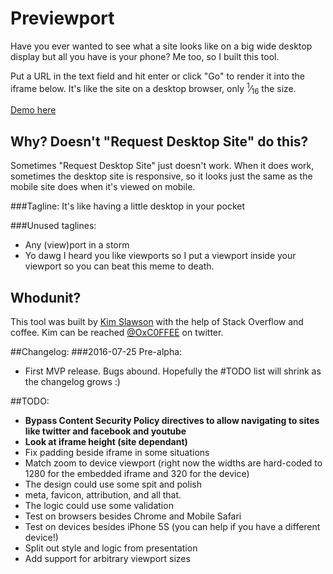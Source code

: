 # Previewport
Have you ever wanted to see what a site looks like on a big wide desktop display but all you have is your phone? Me too, so I built this tool.

Put a URL in the text field and hit enter or click "Go" to render it into the iframe below. It's like the site on a desktop browser, only <sup>1</sup>&frasl;<sub>16</sub> the size.

[Demo here](http://rawgit.com/kimslawson/previewport/master/index.html)

## Why? Doesn't "Request Desktop Site" do this?
Sometimes "Request Desktop Site" just doesn't work. When it does work, sometimes the desktop site is responsive, so it looks just the same as the mobile site does when it's viewed on mobile.

###Tagline:
It's like having a little desktop in your pocket

###Unused taglines:
 * Any (view)port in a storm
 * Yo dawg I heard you like viewports so I put a viewport inside your viewport so you can beat this meme to death.

## Whodunit?
This tool was built by [Kim Slawson](http://slawson.org/) with the help of Stack Overflow and coffee. Kim can be reached [@OxC0FFEE](http://twitter.com/OxC0FFEE) on twitter.


##Changelog:
###2016-07-25 Pre-alpha:
 * First MVP release. Bugs abound. Hopefully the #TODO list will shrink as the changelog grows :)
 
##TODO:
 * **Bypass Content Security Policy directives to allow navigating to sites like twitter and facebook and youtube**
 * **Look at iframe height (site dependant)**
 * Fix padding beside iframe in some situations
 * Match zoom to device viewport (right now the widths are hard-coded to 1280 for the embedded iframe and 320 for the device)
 * The design could use some spit and polish
 * meta, favicon, attribution, and all that.
 * The logic could use some validation
 * Test on browsers besides Chrome and Mobile Safari
 * Test on devices besides iPhone 5S (you can help if you have a different device!)
 * Split out style and logic from presentation
 * Add support for arbitrary viewport sizes
